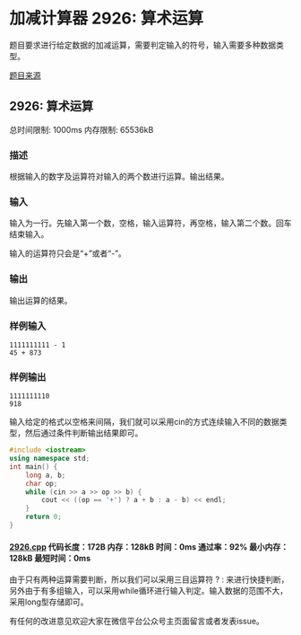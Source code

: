 # 加减计算器 2926: 算术运算

题目要求进行给定数据的加减运算，需要判定输入的符号，输入需要多种数据类型。

[题目来源](http://bailian.openjudge.cn/practice/2926/)

## 2926: 算术运算

总时间限制: 1000ms    内存限制: 65536kB

### 描述

根据输入的数字及运算符对输入的两个数进行运算。输出结果。

### 输入

输入为一行。先输入第一个数，空格，输入运算符，再空格，输入第二个数。回车结束输入。

输入的运算符只会是“+”或者“-”。

### 输出

输出运算的结果。

### 样例输入
```
1111111111 - 1
45 + 873
```
### 样例输出
```
1111111110
918
```
输入给定的格式以空格来间隔，我们就可以采用cin的方式连续输入不同的数据类型，然后通过条件判断输出结果即可。
```cpp
#include <iostream>
using namespace std;
int main() {
	long a, b;
	char op;
	while (cin >> a >> op >> b) {
		cout << ((op == '+') ? a + b : a - b) << endl;
	}
	return 0;
}
```
#### [2926.cpp](/Code/2900-2999/2926.cpp) 代码长度：172B 内存：128kB 时间：0ms 通过率：92% 最小内存：128kB  最短时间：0ms

由于只有两种运算需要判断，所以我们可以采用三目运算符 ? : 来进行快捷判断，另外由于有多组输入，可以采用while循环进行输入判定。输入数据的范围不大，采用long型存储即可。

有任何的改进意见欢迎大家在微信平台公众号主页面留言或者发表issue。
